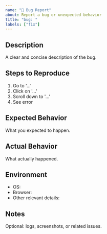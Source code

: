 ```yaml
---
name: "🐛 Bug Report"
about: Report a bug or unexpected behavior
title: "bug: "
labels: ["fix"]
---
```


## Description
A clear and concise description of the bug.

## Steps to Reproduce
1. Go to '...'
2. Click on '...'
3. Scroll down to '...'
4. See error

## Expected Behavior
What you expected to happen.

## Actual Behavior
What actually happened.

## Environment
- OS:
- Browser:
- Other relevant details:

## Notes
Optional: logs, screenshots, or related issues.
